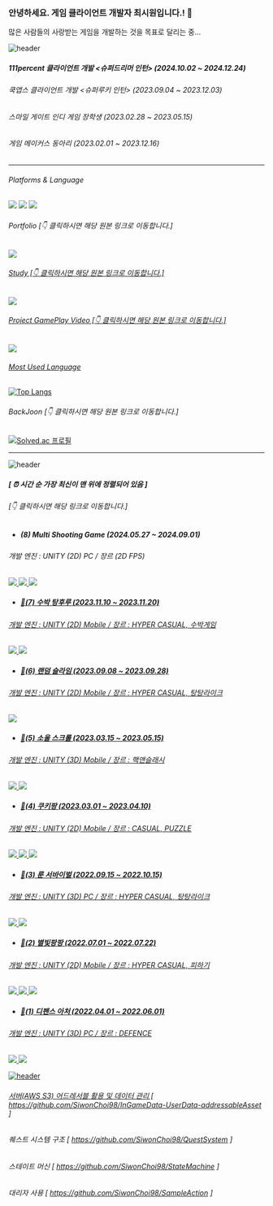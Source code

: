 ### 안녕하세요. 게임 클라이언트 개발자 최시원입니다.! 👋
많은 사람들의 사랑받는 게임을 개발하는 것을 목표로 달리는 중...


![header](https://capsule-render.vercel.app/api?type=cylinder&color=101010&height=30&section=header&text=😄활동내역&fontColor=ffffff&fontSize=20&animation=fadeIn&fontAlignY=55)

##### 111percent 클라이언트 개발 <슈퍼드리머 인턴> (2024.10.02 ~ 2024.12.24)
###### 쿡앱스 클라이언트 개발 <슈퍼루키 인턴> (2023.09.04 ~ 2023.12.03)
###### 스마일 게이트 인디 게임 장학생 (2023.02.28 ~ 2023.05.15)
###### 게임 메이커스 동아리 (2023.02.01 ~ 2023.12.16)

------------------------
###### Platforms & Language
<img src="https://img.shields.io/badge/UNITY-E34F26?style=for-the-badge&logo=unity&logoColor=white"> <img src="https://img.shields.io/badge/csharp-F7DF1E?style=for-the-badge&logo=sharp&logoColor=white">
<img src="https://img.shields.io/badge/CPP-007396?style=for-the-badge&logo=cplusplus&logoColor=white">

###### Portfolio [👇 클릭하시면 해당 원본 링크로 이동합니다.]
<div align=left>
 <a href="https://www.notion.so/Portfolio-39babd82f1254016bfd6b315cd1de31d?pvs=4">
  <img src="https://img.shields.io/badge/Portfolio-0C322C?style=for-the-badge&logo=clubhouse&logoColor=white">
</div>

###### Study [👇 클릭하시면 해당 원본 링크로 이동합니다.]
<div align=left>
 <a href="https://gameclientstudynote.tistory.com">
  <img src="https://img.shields.io/badge/Tistory-2E3340?style=for-the-badge&logo=Tistory&logoColor=white">
</div>

###### Project GamePlay Video [👇 클릭하시면 해당 원본 링크로 이동합니다.]
<div align=left>
 <a href="https://www.youtube.com/channel/UCjcuRdCqDgogW7ZK8ukTp6w">
  <img src="https://img.shields.io/badge/youtube-FF0000?style=for-the-badge&logo=youtube&logoColor=white">
</div>


###### Most Used Language
[![Top Langs](https://github-readme-stats.vercel.app/api/top-langs/?username=SiwonChoi98)](https://github.com/anuraghazra/github-readme-stats)

###### BackJoon [👇 클릭하시면 해당 원본 링크로 이동합니다.]
[![Solved.ac 프로필](http://mazassumnida.wtf/api/v2/generate_badge?boj=bestvalue0410)](https://solved.ac/bestvalue0410)

<!--
**SiwonChoi98/SiwonChoi98** is a ✨ _special_ ✨ repository because its `README.md` (this file) appears on your GitHub profile.

Here are some ideas to get you started:

- 🔭 I’m currently working on ...
- 🌱 I’m currently learning ...
- 👯 I’m looking to collaborate on ...
- 🤔 I’m looking for help with ...
- 💬 Ask me about ...
- 📫 How to reach me: ...
- 😄 Pronouns: ...
- ⚡ Fun fact: ...
--> 

-------------------------------
![header](https://capsule-render.vercel.app/api?type=cylinder&color=101010&height=30&section=header&text=⚡프로젝트&fontColor=ffffff&fontSize=20&animation=fadeIn&fontAlignY=55)

#####  [ ⏰ 시간 순 가장 최신이 맨 위에 정렬되어 있음 ]
###### [👇 클릭하시면 해당 링크로 이동합니다.]
- ##### (8) Multi Shooting Game (2024.05.27 ~ 2024.09.01) 
###### 개발 엔진 : UNITY (2D) PC / 장르 (2D FPS) 

<div align=left>
 <a href="https://github.com/SiwonChoi98/MultiPlayerGame">
  <img src="https://img.shields.io/badge/GITHUB-ECD53F?style=for-the-badge&logo=github&logoColor=white">
 <a href="https://www.youtube.com/watch?v=g7HYcXvn8oQ">
  <img src="https://img.shields.io/badge/YOUTUBE-FF0000?style=for-the-badge&logo=YOUTUBE&logoColor=white">
  <a href="https://drive.google.com/drive/folders/1VX7qYBRKgobWSIG66x_QA4sdJgjD__O8?usp=sharing">
  <img src="https://img.shields.io/badge/Download-3399FF?style=for-the-badge&logo=apostrophe&logoColor=white">
</div>

- ##### 🌱(7) 수박 탕후루 (2023.11.10 ~ 2023.11.20) 
###### 개발 엔진 : UNITY (2D) Mobile / 장르 : HYPER CASUAL, 수박게임

<div align=left>
  <a href="https://youtu.be/2yRtLrhS5G0">
  <img src="https://img.shields.io/badge/YOUTUBE-FF0000?style=for-the-badge&logo=YOUTUBE&logoColor=white">
   <a href="https://play.google.com/store/apps/details?id=com.samplegames.MergeMergeMerge">
  <img src="https://img.shields.io/badge/GooglePlayStore-68BC71?style=for-the-badge&logo=googleplay&logoColor=white">
</div>


- ##### 🌱(6) 랜덤 슬라임 (2023.09.08 ~ 2023.09.28) 
###### 개발 엔진 : UNITY (2D) Mobile / 장르 : HYPER CASUAL, 탕탕라이크

<div align=left>
   <a href="https://youtu.be/uQwV0OJNKlY">
  <img src="https://img.shields.io/badge/YOUTUBE-FF0000?style=for-the-badge&logo=YOUTUBE&logoColor=white">
</div>

- ##### 🌱(5) 소울 스크롤 (2023.03.15 ~ 2023.05.15) 
###### 개발 엔진 : UNITY (3D) Mobile / 장르 : 핵앤슬래시 

<div align=left>
 <a href="https://github.com/SiwonChoi98/SMG">
  <img src="https://img.shields.io/badge/GITHUB-ECD53F?style=for-the-badge&logo=github&logoColor=white">
  <a href="https://www.youtube.com/watch?v=CtSddPviBwo&t=196s">
  <img src="https://img.shields.io/badge/YOUTUBE-FF0000?style=for-the-badge&logo=YOUTUBE&logoColor=white">
</div>

- ##### 🌱(4) 쿠키팡 (2023.03.01 ~ 2023.04.10) 
###### 개발 엔진 : UNITY (2D) Mobile / 장르 : CASUAL, PUZZLE

<div align=left>
 <a href="https://github.com/SiwonChoi98/cookiepang">
  <img src="https://img.shields.io/badge/GITHUB-ECD53F?style=for-the-badge&logo=github&logoColor=white">
  <a href="https://www.youtube.com/watch?v=Qxl3oXogUqY&t=90s">
  <img src="https://img.shields.io/badge/YOUTUBE-FF0000?style=for-the-badge&logo=YOUTUBE&logoColor=white">
   <a href="https://play.google.com/store/apps/details?id=com.GobyCompany.CookiePang">
  <img src="https://img.shields.io/badge/GooglePlayStore-68BC71?style=for-the-badge&logo=googleplay&logoColor=white">
</div>

- ##### 🌱(3) 룬 서바이벌 (2022.09.15 ~ 2022.10.15) 
###### 개발 엔진 : UNITY (3D) PC / 장르 : HYPER CASUAL, 탕탕라이크

<div align=left>
 <a href="https://github.com/SiwonChoi98/RuneSurvivor-Script">
  <img src="https://img.shields.io/badge/GITHUB-ECD53F?style=for-the-badge&logo=github&logoColor=white">
   <a href="https://www.youtube.com/watch?v=ZHwwIkrfXGA&t=86s">
  <img src="https://img.shields.io/badge/YOUTUBE-FF0000?style=for-the-badge&logo=YOUTUBE&logoColor=white">
</div>

- ##### 🌱(2) 별빛팡팡 (2022.07.01 ~ 2022.07.22)
###### 개발 엔진 : UNITY (2D) Mobile / 장르 : HYPER CASUAL, 피하기

<div align=left>
 <a href="https://github.com/SiwonChoi98/pangpang">
  <img src="https://img.shields.io/badge/GITHUB-ECD53F?style=for-the-badge&logo=github&logoColor=white">
  <a href="https://www.youtube.com/watch?v=gkMU1gYdbOk&t=2s">
  <img src="https://img.shields.io/badge/YOUTUBE-FF0000?style=for-the-badge&logo=YOUTUBE&logoColor=white">
   <a href="https://play.google.com/store/apps/details?id=com.ESCAPESTAR.CHOI">
  <img src="https://img.shields.io/badge/GooglePlayStore-68BC71?style=for-the-badge&logo=googleplay&logoColor=white">
</div>

- ##### 🌱(1) 디펜스 아처 (2022.04.01 ~ 2022.06.01) 
###### 개발 엔진 : UNITY (3D) PC / 장르 : DEFENCE

<div align=left>
 <a href="https://github.com/SiwonChoi98/DefenceArcher">
  <img src="https://img.shields.io/badge/GITHUB-ECD53F?style=for-the-badge&logo=github&logoColor=white">
   <a href="https://www.youtube.com/watch?v=V1iOSW0weYI&t=140s">
  <img src="https://img.shields.io/badge/YOUTUBE-FF0000?style=for-the-badge&logo=YOUTUBE&logoColor=white">
</div>

 ![header](https://capsule-render.vercel.app/api?type=cylinder&color=101010&height=30&section=header&text=🌱기타공부&fontColor=ffffff&fontSize=20&animation=fadeIn&fontAlignY=55)

###### 서버(AWS S3) 어드레서블 활용 및 데이터 관리 [ https://github.com/SiwonChoi98/InGameData-UserData-addressableAsset ]

###### 퀘스트 시스템 구조 [ https://github.com/SiwonChoi98/QuestSystem ]

###### 스테이트 머신 [ https://github.com/SiwonChoi98/StateMachine ]

###### 대리자 사용 [ https://github.com/SiwonChoi98/SampleAction ]
